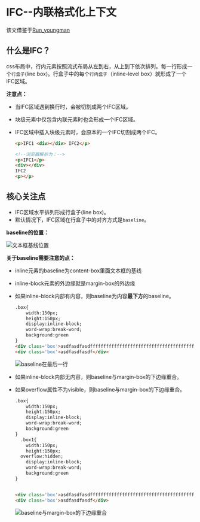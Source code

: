 # IFC--内联格式化上下文

该文借鉴于[Run_youngman](https://blog.csdn.net/Run_youngman/article/details/79343911?utm_medium=distribute.pc_relevant.none-task-blog-BlogCommendFromMachineLearnPai2-3.nonecase&depth_1-utm_source=distribute.pc_relevant.none-task-blog-BlogCommendFromMachineLearnPai2-3.nonecase)

## 什么是IFC？

css布局中，行内元素按照流式布局从左到右，从上到下依次排列。每一行形成一个`行盒子`(line box)。行盒子中的每个`行内盒子`（inline-level box）就形成了一个IFC区域。

**注意点：**

- 当IFC区域遇到换行时，会被切割成两个IFC区域。

- 块级元素中仅包含内联元素时也会形成一个IFC区域。

- IFC区域中插入块级元素时，会原本的一个IFC切割成两个IFC。

  ```html
  <p>IFC1 <div></div> IFC2</p>
  
  <!--浏览器解析为：-->
  <p>IFC1</p>
  <div></div>
  IFC2
  <p></p>
  ```

  

## 核心关注点

- IFC区域水平排列形成行盒子(line box)。
- 默认情况下，IFC区域在行盒子中的对齐方式是`baseline`。



**baseline的位置：**

![文本框基线位置](C:\Users\狼子\Desktop\狼子笔记\img\baseline.jpg)



**关于baseline需要注意的点：**

- inline元素的baseline为content-box里面文本框的基线

- inline-block元素的外边缘就是margin-box的外边缘

- 如果inline-block内部有内容，则baseline为内容**最下方**的baseline。

  ```html
  .box{
      width:150px;
      height:150px;
      display:inline-block;
      word-wrap:break-word;
      background:green
  }
  <div class='box'>asdfasdfasdfffffffffffffffffffffffffffffffffffffffffffffffff</div>
  <div class='box'>asdfasdfasdf</div>
  ```

  ![baseline在最后一行](C:\Users\狼子\Desktop\狼子笔记\img\IFC02.jpg)

- 如果inline-block内部无内容，则baseline与margin-box的下边缘重合。

- 如果overflow属性不为visible，则baseline与margin-box的下边缘重合。

  ```html
  .box{
      width:150px;
      height:150px;
      display:inline-block;
      word-wrap:break-word;
      background:green
  }
  	.box1{
      width:150px;
      height:150px;
  	overflow:hidden;
      display:inline-block;
      word-wrap:break-word;
      background:green
  }
  
  
  <div class='box'>asdfasdfasdfffffffffffffffffffffffffffffffffffffffffffffffff</div>
  <div class='box'>asdfasdfasdf</div>
  ```

  ![baseline与margin-box的下边缘重合](C:\Users\狼子\Desktop\狼子笔记\img\IFC03.jpg)



